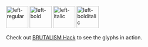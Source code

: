 <img height="60" alt="left-regular" src="https://user-images.githubusercontent.com/206409/34211653-1238cd6a-e59a-11e7-977e-bb9e2d292ee0.png">
<img height="60" alt="left-bold" src="https://user-images.githubusercontent.com/206409/34211661-183cf358-e59a-11e7-8e80-035c10906403.png">
<img height="60" alt="left-italic" src="https://user-images.githubusercontent.com/206409/34211670-1e144b6e-e59a-11e7-9c99-f523059e5c19.png">
<img height="60" alt="left-bolditalic" src="https://user-images.githubusercontent.com/206409/34211673-21220c56-e59a-11e7-9f87-5e4fca1a6fac.png">

Check out [BRUTALISM Hack](https://github.com/BRUTALISM/Hack) to see the glyphs in action.
